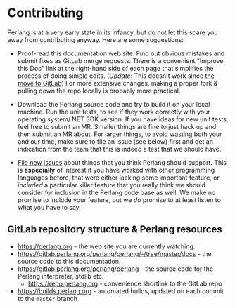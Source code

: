 # Contributing

Perlang is at a very early state in its infancy, but do not let this scare you away from contributing anyway. Here are some suggestions:

- Proof-read this documentation web site. Find out obvious mistakes and submit fixes as GitLab merge requests. There is a convenient "Improve this Doc" link at the right-hand side of each page that simplifies the process of doing simple edits. (*Update*: This doesn't work since [the move to GitLab](https://gitlab.perlang.org/perlang/perlang/-/issues/423)) For more extensive changes, making a proper fork & pulling down the repo locally is probably more practical.

- Download the Perlang source code and try to build it on your local machine. Run the unit tests, to see if they work correctly with your operating system/.NET SDK version. If you have ideas for new unit tests, feel free to submit an MR. Smaller things are fine to just hack up and then submit an MR about. For larger things, to avoid wasting both your and our time, make sure to file an issue (see below) first and get an indication from the team that this is indeed a test that we should have.

- [File new issues](https://gitlab.perlang.org/perlang/perlang/-/issues) about things that you think Perlang should support. This is **especially** of interest if you have worked with other programming languages before, that were either lacking some important feature, or _included_ a particular killer feature that you really think we should consider for inclusion in the Perlang code base as well. We make no promise to include your feature, but we _do_ promise to at least listen to what you have to say.

## GitLab repository structure & Perlang resources

- https://perlang.org - the web site you are currently watching.
- https://gitlab.perlang.org/perlang/perlang/-/tree/master/docs - the source code to this documentation.
- https://gitlab.perlang.org/perlang/perlang - the source code for the Perlang interpreter, stdlib etc.
  - https://repo.perlang.org - convenience shortlink to the GitLab repo
- https://builds.perlang.org - automated builds, updated on each commit to the `master` branch

